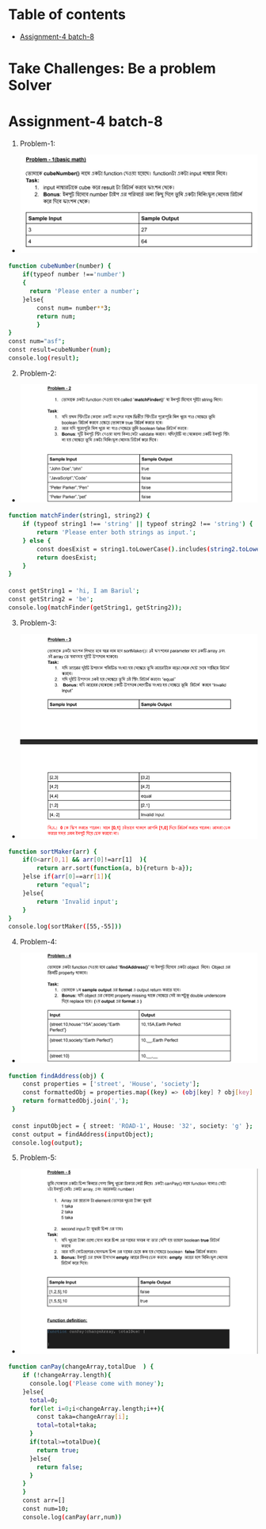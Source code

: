 # Table of contents
- [Assignment-4 batch-8](#assignment-4-batch-8)

# Take Challenges: Be a problem Solver

# Assignment-4 batch-8
1. Problem-1:
- ![problem-1](images/photo1.png)
```sh
function cubeNumber(number) {
    if(typeof number !=='number')
    {
      return 'Please enter a number';
    }else{
        const num= number**3;
        return num;
        }
}
const num="asf";
const result=cubeNumber(num);
console.log(result);
```
2. Problem-2:
- ![problem-1](images/photo2.png)
```sh
function matchFinder(string1, string2) {
    if (typeof string1 !== 'string' || typeof string2 !== 'string') {
        return 'Please enter both strings as input.';
    } else {
        const doesExist = string1.toLowerCase().includes(string2.toLowerCase());
        return doesExist;
    }
}

const getString1 = 'hi, I am Bariul';
const getString2 = 'be';
console.log(matchFinder(getString1, getString2)); 
```
3. Problem-3:
- ![problem-1](images/photo3.png)
```sh
function sortMaker(arr) {
    if(0<arr[0,1] && arr[0]!=arr[1]  ){
        return arr.sort(function(a, b){return b-a});
    }else if(arr[0]==arr[1]){
        return "equal";
    }else{
        return 'Invalid input';
    }
}
console.log(sortMaker([55,-55]))
```
4. Problem-4:
- ![problem-1](images/photo4.png)
```sh
function findAddress(obj) {
    const properties = ['street', 'House', 'society'];
    const formattedObj = properties.map((key) => (obj[key] ? obj[key] : '__'));
    return formattedObj.join(',');
 }
 
 const inputObject = { street: 'ROAD-1', House: '32', society: 'g' };
 const output = findAddress(inputObject);
 console.log(output); 
```
5. Problem-5:
- ![problem-1](images/photo5.png)
```sh
function canPay(changeArray,totalDue  ) {
    if (!changeArray.length){
      console.log('Please come with money');
    }else{
      total=0;
      for(let i=0;i<changeArray.length;i++){
        const taka=changeArray[i];
        total=total+taka;
      }
      if(total>=totalDue){
        return true;
      }else{
        return false;
      }
    }
    }
    const arr=[]
    const num=10;
    console.log(canPay(arr,num)) 
```